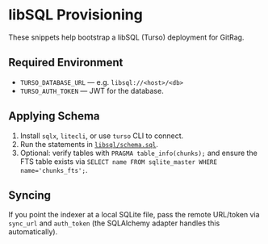 # libSQL Provisioning

These snippets help bootstrap a libSQL (Turso) deployment for GitRag.

## Required Environment
- `TURSO_DATABASE_URL` — e.g. `libsql://<host>/<db>`
- `TURSO_AUTH_TOKEN` — JWT for the database.

## Applying Schema
1. Install `sqlx`, `litecli`, or use `turso` CLI to connect.
2. Run the statements in [`libsql/schema.sql`](libsql/schema.sql).
3. Optional: verify tables with `PRAGMA table_info(chunks);` and ensure the FTS
   table exists via `SELECT name FROM sqlite_master WHERE name='chunks_fts';`.

## Syncing
If you point the indexer at a local SQLite file, pass the remote URL/token via
`sync_url` and `auth_token` (the SQLAlchemy adapter handles this automatically).
